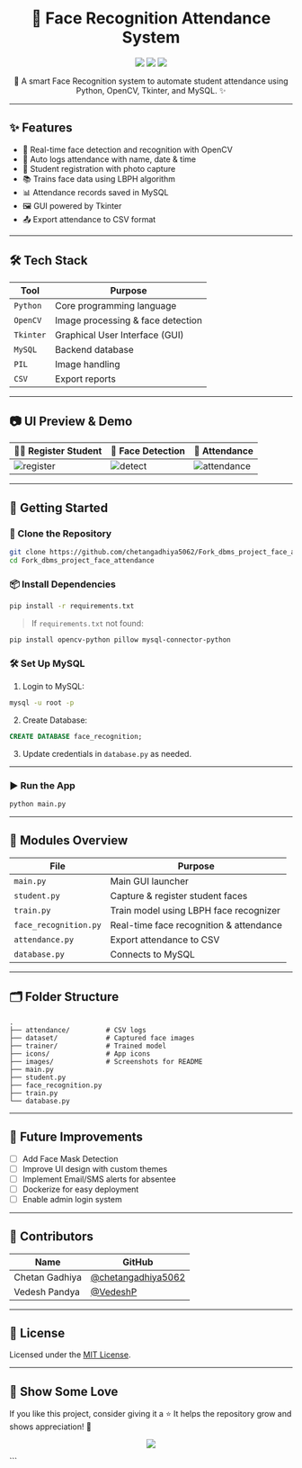 
<h1 align="center">👤 Face Recognition Attendance System</h1>
<p align="center">
  <img src="https://img.shields.io/badge/DBMS-PROJECT-blue.svg?style=for-the-badge">
  <img src="https://img.shields.io/github/stars/chetangadhiya5062/Fork_dbms_project_face_attendance?style=for-the-badge">
  <img src="https://img.shields.io/github/forks/chetangadhiya5062/Fork_dbms_project_face_attendance?style=for-the-badge">
</p>

<p align="center">📸 A smart Face Recognition system to automate student attendance using Python, OpenCV, Tkinter, and MySQL. ✨</p>

---

## ✨ Features

- 🎥 Real-time face detection and recognition with OpenCV
- 📝 Auto logs attendance with name, date & time
- 👤 Student registration with photo capture
- 📚 Trains face data using LBPH algorithm
- 📊 Attendance records saved in MySQL
- 🖼️ GUI powered by Tkinter
- 📤 Export attendance to CSV format

---

## 🛠️ Tech Stack

| Tool        | Purpose                          |
|-------------|----------------------------------|
| `Python`    | Core programming language        |
| `OpenCV`    | Image processing & face detection|
| `Tkinter`   | Graphical User Interface (GUI)   |
| `MySQL`     | Backend database                 |
| `PIL`       | Image handling                   |
| `CSV`       | Export reports                   |

---

## 📷 UI Preview & Demo

| 👨‍🎓 Register Student | 📸 Face Detection | 🧾 Attendance |
|----------------------|------------------|---------------|
| ![register](images/register.png) | ![detect](images/detect.png) | ![attendance](images/attendance.png) |

<!-- > *(Replace above with your own screenshots in a `images/` folder)* -->

---

## 🚀 Getting Started

### 🔁 Clone the Repository

```bash
git clone https://github.com/chetangadhiya5062/Fork_dbms_project_face_attendance.git
cd Fork_dbms_project_face_attendance
````

### 📦 Install Dependencies

```bash
pip install -r requirements.txt
```

> If `requirements.txt` not found:

```bash
pip install opencv-python pillow mysql-connector-python
```

### 🛠️ Set Up MySQL

1. Login to MySQL:

```bash
mysql -u root -p
```

2. Create Database:

```sql
CREATE DATABASE face_recognition;
```

3. Update credentials in `database.py` as needed.

---

### ▶️ Run the App

```bash
python main.py
```

---

## 🧠 Modules Overview

| File                  | Purpose                                 |
| --------------------- | --------------------------------------- |
| `main.py`             | Main GUI launcher                       |
| `student.py`          | Capture & register student faces        |
| `train.py`            | Train model using LBPH face recognizer  |
| `face_recognition.py` | Real-time face recognition & attendance |
| `attendance.py`       | Export attendance to CSV                |
| `database.py`         | Connects to MySQL                       |

---

## 🗂️ Folder Structure

```
.
├── attendance/         # CSV logs
├── dataset/            # Captured face images
├── trainer/            # Trained model
├── icons/              # App icons
├── images/             # Screenshots for README
├── main.py
├── student.py
├── face_recognition.py
├── train.py
└── database.py
```

---

## 🔮 Future Improvements

* [ ] Add Face Mask Detection
* [ ] Improve UI design with custom themes
* [ ] Implement Email/SMS alerts for absentee
* [ ] Dockerize for easy deployment
* [ ] Enable admin login system

---

## 👥 Contributors

| Name           | GitHub                                                     |
| -------------- | ---------------------------------------------------------- |
| Chetan Gadhiya | [@chetangadhiya5062](https://github.com/chetangadhiya5062) |
| Vedesh Pandya  | [@VedeshP](https://github.com/VedeshP)                     |

---

## 📜 License

Licensed under the [MIT License](LICENSE).

---

## 🌟 Show Some Love

If you like this project, consider giving it a ⭐️
It helps the repository grow and shows appreciation! 🙌

<p align="center">
  <img src="https://forthebadge.com/images/badges/made-with-python.svg">
</p>
```
